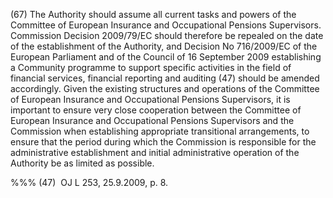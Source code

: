 (67) The Authority should assume all current tasks and powers of the Committee of European Insurance and Occupational Pensions Supervisors. Commission Decision 2009/79/EC should therefore be repealed on the date of the establishment of the Authority, and Decision No 716/2009/EC of the European Parliament and of the Council of 16 September 2009 establishing a Community programme to support specific activities in the field of financial services, financial reporting and auditing (47) should be amended accordingly. Given the existing structures and operations of the Committee of European Insurance and Occupational Pensions Supervisors, it is important to ensure very close cooperation between the Committee of European Insurance and Occupational Pensions Supervisors and the Commission when establishing appropriate transitional arrangements, to ensure that the period during which the Commission is responsible for the administrative establishment and initial administrative operation of the Authority be as limited as possible.

%%% (47)  OJ L 253, 25.9.2009, p. 8.